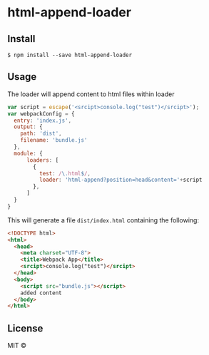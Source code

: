 # html-append-loader

## Install

```
$ npm install --save html-append-loader
```

## Usage

The loader will append content to html files within loader

```javascript
var script = escape('<srcipt>console.log("test")</srcipt>');
var webpackConfig = {
  entry: 'index.js',
  output: {
    path: 'dist',
    filename: 'bundle.js'
  },
  module: {
      loaders: [
        {
          test: /\.html$/,
          loader: 'html-append?position=head&content='+script
        },
      ]
  }
}
```

This will generate a file `dist/index.html` containing the following:
```html
<!DOCTYPE html>
<html>
  <head>
    <meta charset="UTF-8">
    <title>Webpack App</title>
    <srcipt>console.log("test")</srcipt>
  </head>
  <body>
    <script src="bundle.js"></script>
    added content
  </body>
</html>
```


## License

MIT © [](https://github.com/safaring/html-append-loader)